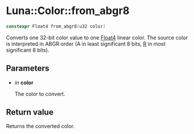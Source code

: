 # Luna::Color::from_abgr8

```c++
constexpr Float4 from_abgr8(u32 color)
```

Converts one 32-bit color value to one [Float4](struct_luna_1_1_float4.md) linear color. The source color is interpreted in ABGR order (A in least significant 8 bits, [R](struct_luna_1_1_r.md) in most significant 8 bits). 



## Parameters
* *in* **color**

    The color to convert. 

## Return value
Returns the converted color. 

